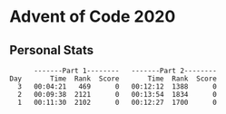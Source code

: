 # Advent of Code 2020

## Personal Stats

```
      -------Part 1--------   -------Part 2--------
Day       Time  Rank  Score       Time  Rank  Score
  3   00:04:21   469      0   00:12:12  1388      0
  2   00:09:38  2121      0   00:13:54  1834      0
  1   00:11:30  2102      0   00:12:27  1700      0
```
